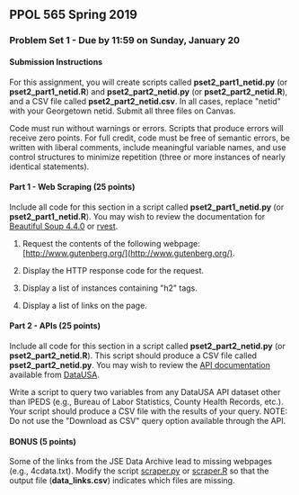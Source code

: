 ## PPOL 565 Spring 2019
### Problem Set 1 - Due by 11:59 on Sunday, January 20

#### Submission Instructions 
For this assignment, you will create scripts called **pset2_part1_netid.py** (or **pset2_part1_netid.R**) and **pset2_part2_netid.py** (or **pset2_part2_netid.R**), and a CSV file called **pset2_part2_netid.csv**. In all cases, replace "netid" with your Georgetown netid. Submit all three files on Canvas.

Code must run without warnings or errors. Scripts that produce errors will receive zero points. For full credit, code must be free of semantic errors, be written with liberal comments, include meaningful variable names, and use control structures to minimize repetition (three or more instances of nearly identical statements). 

#### Part 1 - Web Scraping (25 points)

Include all code for this section in a script called **pset2_part1_netid.py** (or **pset2_part1_netid.R**). You may wish to review the documentation for [Beautiful Soup 4.4.0](https://www.crummy.com/software/BeautifulSoup/bs4/doc/#quick-start) or [rvest](https://cran.r-project.org/web/packages/rvest/index.html). 

 1. Request the contents of the following webpage: [http://www.gutenberg.org/](http://www.gutenberg.org/). 

 2. Display the HTTP response code for the request.

 3. Display a list of instances containing "h2" tags.

 4. Display a list of links on the page.


#### Part 2 - APIs (25 points)

Include all code for this section in a script called **pset2_part2_netid.py** (or **pset2_part2_netid.R**).  This script should produce a CSV file called **pset2_part2_netid.py**.  You may wish to review the [API documentation](https://github.com/DataUSA/datausa-api/wiki/Data-API) available from [DataUSA](https://datausa.io).

Write a script to query two variables from any DataUSA API dataset other than IPEDS (e.g., Bureau of Labor Statistics, County Health Records, etc.).  Your script should produce a CSV file with the results of your query.  NOTE: Do not use the "Download as CSV" query option available through the API.

#### BONUS (5 points)

Some of the links from the JSE Data Archive lead to missing webpages (e.g., 4cdata.txt).  Modify the script [scraper.py](https://github.com/nmbrodnax/ppol-565/blob/master/data_collection/scraper.py) or [scraper.R](https://github.com/nmbrodnax/ppol-565/blob/master/data_collection/scraper.R) so that the output file (**data_links.csv**) indicates which files are missing.





